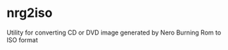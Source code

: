nrg2iso
=======

Utility for converting CD or DVD image generated by Nero Burning Rom to ISO format
